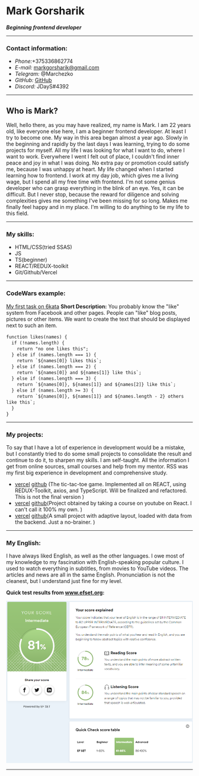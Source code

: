 # Mark Gorsharik

**_Beginning frontend developer_**

---

### Contact information:

- _Phone:_+375336862774
- _E-mail:_ markgorsharik@gmail.com
- _Telegram:_ @Marchezko
- _GitHub:_ [GitHub](https://github.com/jdays2)
- _Discord:_ JDayS#4392

---

## Who is Mark?

Well, hello there, as you may have realized, my name is Mark. I am 22 years old, like everyone else here, I am a beginner frontend developer. At least I try to become one. My way in this area began almost a year ago. Slowly in the beginning and rapidly by the last days I was learning, trying to do some projects for myself. All my life I was looking for what I want to do, where I want to work. Everywhere I went I felt out of place, I couldn't find inner peace and joy in what I was doing. No extra pay or promotion could satisfy me, because I was unhappy at heart. My life changed when I started learning how to frontend. I work at my day job, which gives me a living wage, but I spend all my free time with frontend. I'm not some genius developer who can grasp everything in the blink of an eye. Yes, it can be difficult. But I never stop, because the reward for diligence and solving complexities gives me something I've been missing for so long. Makes me finally feel happy and in my place. I'm willing to do anything to tie my life to this field.

---

### My skills:

- HTML/CSS(tried SSAS)
- JS
- TS(beginner)
- REACT/REDUX-toolkit
- Git/Github/Vercel

---

### CodeWars example:

[My first task on 6kata](https://www.codewars.com/kata/5266876b8f4bf2da9b000362/)
**Short Description:** You probably know the "like" system from Facebook and other pages. People can "like" blog posts, pictures or other items. We want to create the text that should be displayed next to such an item.

```
function likes(names) {
  if (!names.length) {
    return "no one likes this";
  } else if (names.length === 1) {
    return `${names[0]} likes this`;
  } else if (names.length === 2) {
    return `${names[0]} and ${names[1]} like this`;
  } else if (names.length === 3) {
    return `${names[0]}, ${names[1]} and ${names[2]} like this`;
  } else if (names.length >= 3) {
    return `${names[0]}, ${names[1]} and ${names.length - 2} others like this`;
  }
}
```

---

### My projects:

To say that I have a lot of experience in development would be a mistake, but I constantly tried to do some small projects to consolidate the result and continue to do it, to sharpen my skills. I am self-taught. All the information I get from online sources, small courses and help from my mentor. RSS was my first big experience in development and comprehensive study.

- [vercel](https://tic-tac-toe-puce-five.vercel.app/) [github](https://github.com/jdays2/TicTacToe) (The tic-tac-toe game. Implemented all on REACT, using REDUX-Toolkit, axios, and TypeScript. Will be finalized and refactored. This is not the final version )
- [vercel](https://react-pizza-theta-blue.vercel.app/) [github](https://github.com/jdays2/ReactPizza)(Project obtained by taking a course on youtube on React. I can't call it 100% my own. )
- [vercel](https://time-tracking-flax.vercel.app/) [github](https://github.com/jdays2/time-tracking)(A small project with adaptive layout, loaded with data from the backend. Just a no-brainer. )

---

### My English:

I have always liked English, as well as the other languages. I owe most of my knowledge to my fascination with English-speaking popular culture. I used to watch everything in subtitles, from movies to YouTube videos. The articles and news are all in the same English. Pronunciation is not the cleanest, but I understand just fine for my level.

**Quick test results from www.efset.org:**

![eng](./assets/img/Screenshot_1.png)

---

